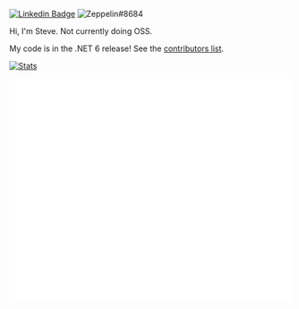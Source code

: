 [![Linkedin Badge](https://img.shields.io/badge/-Steve%20Berdy-blue?style=flat&logo=Linkedin&logoColor=white&link=https://www.linkedin.com/in/steveberdy/)](https://www.linkedin.com/in/steveberdy/)
![Zeppelin#8684](https://img.shields.io/badge/Discord-Zeppelin%238684-7289DA?logo=discord)

Hi, I'm Steve. Not currently doing OSS.

My code is in the .NET 6 release! See the [contributors list](https://dotnet.microsoft.com/en-us/thanks/v6.0.0-rc.1).


[![Stats](https://github-readme-stats.vercel.app/api?username=steveberdy&show_icons=true&theme=dark&count_private=true)](https://github.com/steveberdy)

![Metrics](github-metrics.svg)
